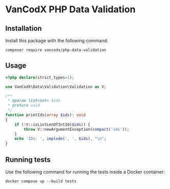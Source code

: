 VanCodX PHP Data Validation
===========================

Installation
------------

Install this package with the following command:

```
composer require vancodx/php-data-validation
```

Usage
-----

```php
<?php declare(strict_types=1);

use VanCodX\Data\Validation\Validation as V;

/**
 * @param list<int> $ids
 * @return void
 */
function printIds(array $ids): void
{
    if (!V::isListLenOfIntId($ids)) {
        throw V::newArgumentException(compact('ids'));
    }
    echo 'IDs: ', implode(', ', $ids), "\n";
}
```

Running tests
-------------

Use the following command for running the tests inside a Docker container:

```
docker compose up --build tests
```

